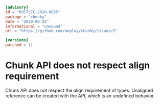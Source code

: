 ```toml
[advisory]
id = "RUSTSEC-2020-0035"
package = "chunky"
date = "2020-08-25"
informational = "unsound"
url = "https://github.com/aeplay/chunky/issues/2"

[versions]
patched = []
```

# Chunk API does not respect align requirement

Chunk API does not respect the align requirement of types. Unaligned reference can be created with the API, which is an undefined behavior.

